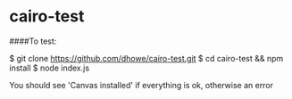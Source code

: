 # cairo-test

####To test:

$ git clone https://github.com/dhowe/cairo-test.git
$ cd cairo-test && npm install
$ node index.js

You should see 'Canvas installed' if everything is ok, otherwise an error
